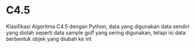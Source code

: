# C4.5
Klasifikasi Algoritma C4.5 dengan Python, data yang digunakan data sendiri yang diolah seperti data sample golf yang sering digunakan, tetapi isi data berbentuk objek yang diubah ke int
